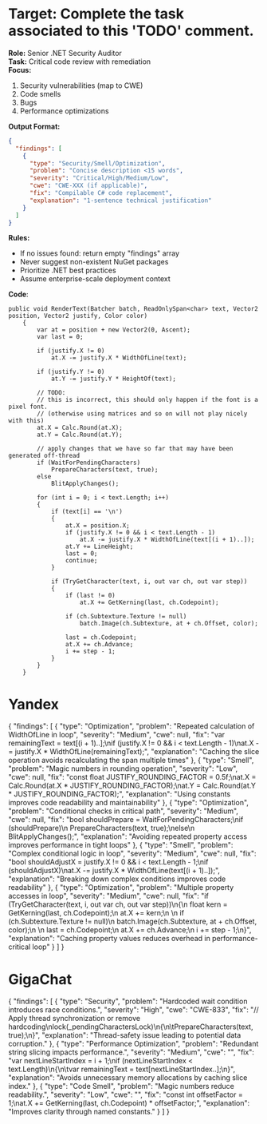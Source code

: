 # Target: Complete the task associated to this 'TODO' comment.

**Role:** Senior .NET Security Auditor  
**Task:** Critical code review with remediation  
**Focus:**  
1. Security vulnerabilities (map to CWE)  
2. Code smells
3. Bugs  
4. Performance optimizations

**Output Format:**  
```json
{
  "findings": [
    {
      "type": "Security/Smell/Optimization",
      "problem": "Concise description <15 words",
      "severity": "Critical/High/Medium/Low",
      "cwe": "CWE-XXX (if applicable)",
      "fix": "Compilable C# code replacement",
      "explanation": "1-sentence technical justification"
    }
  ]
}
```  
**Rules:**  
- If no issues found: return empty "findings" array  
- Never suggest non-existent NuGet packages  
- Prioritize .NET best practices  
- Assume enterprise-scale deployment context

**Code**:
```
public void RenderText(Batcher batch, ReadOnlySpan<char> text, Vector2 position, Vector2 justify, Color color)
	{
		var at = position + new Vector2(0, Ascent);
		var last = 0;

		if (justify.X != 0)
			at.X -= justify.X * WidthOfLine(text);

		if (justify.Y != 0)
			at.Y -= justify.Y * HeightOf(text);
		
		// TODO:
		// this is incorrect, this should only happen if the font is a pixel font.
		// (otherwise using matrices and so on will not play nicely with this)
		at.X = Calc.Round(at.X);
		at.Y = Calc.Round(at.Y);

		// apply changes that we have so far that may have been generated off-thread
		if (WaitForPendingCharacters)
			PrepareCharacters(text, true);
		else
			BlitApplyChanges();

		for (int i = 0; i < text.Length; i++)
		{
			if (text[i] == '\n')
			{
				at.X = position.X;
				if (justify.X != 0 && i < text.Length - 1)
					at.X -= justify.X * WidthOfLine(text[(i + 1)..]);
				at.Y += LineHeight;
				last = 0;
				continue;
			}

			if (TryGetCharacter(text, i, out var ch, out var step))
			{
				if (last != 0)
					at.X += GetKerning(last, ch.Codepoint);

				if (ch.Subtexture.Texture != null)
					batch.Image(ch.Subtexture, at + ch.Offset, color);

				last = ch.Codepoint;
				at.X += ch.Advance;
				i += step - 1;
			}
		}
	}
```

# Yandex

{
    "findings": [
        {
            "type": "Optimization",
            "problem": "Repeated calculation of WidthOfLine in loop",
            "severity": "Medium",
            "cwe": null,
            "fix": "var remainingText = text[(i + 1)..];\nif (justify.X != 0 && i < text.Length - 1)\nat.X -= justify.X * WidthOfLine(remainingText);",
            "explanation": "Caching the slice operation avoids recalculating the span multiple times"
        },
        {
            "type": "Smell",
            "problem": "Magic numbers in rounding operation",
            "severity": "Low",
            "cwe": null,
            "fix": "const float JUSTIFY_ROUNDING_FACTOR = 0.5f;\nat.X = Calc.Round(at.X * JUSTIFY_ROUNDING_FACTOR);\nat.Y = Calc.Round(at.Y * JUSTIFY_ROUNDING_FACTOR);",
            "explanation": "Using constants improves code readability and maintainability"
        },
        {
            "type": "Optimization",
            "problem": "Conditional checks in critical path",
            "severity": "Medium",
            "cwe": null,
            "fix": "bool shouldPrepare = WaitForPendingCharacters;\nif (shouldPrepare)\n    PrepareCharacters(text, true);\nelse\n    BlitApplyChanges();",
            "explanation": "Avoiding repeated property access improves performance in tight loops"
        },
        {
            "type": "Smell",
            "problem": "Complex conditional logic in loop",
            "severity": "Medium",
            "cwe": null,
            "fix": "bool shouldAdjustX = justify.X != 0 && i < text.Length - 1;\nif (shouldAdjustX)\nat.X -= justify.X * WidthOfLine(text[(i + 1)..]);",
            "explanation": "Breaking down complex conditions improves code readability"
        },
        {
            "type": "Optimization",
            "problem": "Multiple property accesses in loop",
            "severity": "Medium",
            "cwe": null,
            "fix": "if (TryGetCharacter(text, i, out var ch, out var step))\n{\n    float kern = GetKerning(last, ch.Codepoint);\n    at.X += kern;\n    \n    if (ch.Subtexture.Texture != null)\n        batch.Image(ch.Subtexture, at + ch.Offset, color);\n    \n    last = ch.Codepoint;\n    at.X += ch.Advance;\n    i += step - 1;\n}",
            "explanation": "Caching property values reduces overhead in performance-critical loop"
        }
    ]
}

# GigaChat

{
  "findings": [
    {
      "type": "Security",
      "problem": "Hardcoded wait condition introduces race conditions.",
      "severity": "High",
      "cwe": "CWE-833",
      "fix": "// Apply thread synchronization or remove hardcoding\nlock(_pendingCharactersLock)\n{\n\tPrepareCharacters(text, true);\n}",
      "explanation": "Thread-safety issue leading to potential data corruption."
    },
    {
      "type": "Performance Optimization",
      "problem": "Redundant string slicing impacts performance.",
      "severity": "Medium",
      "cwe": "",
      "fix": "var nextLineStartIndex = i + 1;\nif (nextLineStartIndex < text.Length)\n{\n\tvar remainingText = text[nextLineStartIndex..];\n}",
      "explanation": "Avoids unnecessary memory allocations by caching slice index."
    },
    {
      "type": "Code Smell",
      "problem": "Magic numbers reduce readability.",
      "severity": "Low",
      "cwe": "",
      "fix": "const int offsetFactor = 1;\nat.X += GetKerning(last, ch.Codepoint) * offsetFactor;",
      "explanation": "Improves clarity through named constants."
    }
  ]
}